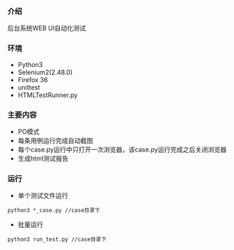 ### 介绍
后台系统WEB UI自动化测试

### 环境
* Python3
* Selenium2(2.48.0)
* Firefox 36
* unittest
* HTMLTestRunner.py

### 主要内容
* PO模式
* 每条用例运行完成自动截图
* 每个case.py运行中只打开一次浏览器，该case.py运行完成之后关闭浏览器
* 生成html测试报告

### 运行
* 单个测试文件运行
~~~
python3 *_case.py //case目录下
~~~

* 批量运行
~~~
python3 run_test.py //case目录下
~~~
